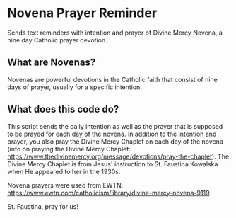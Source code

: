 # Novena Prayer Reminder
Sends text reminders with intention and prayer of Divine Mercy Novena, a nine day Catholic prayer devotion.

## What are Novenas?
Novenas are powerful devotions in the Catholic faith that consist of nine days of prayer, usually for a specific intention. 

## What does this code do?
This script sends the daily intention as well as the prayer that is supposed to be prayed for each day of the novena. In addition to the intention 
and prayer, you also pray the Divine Mercy Chaplet on each day of the novena (info on praying the Divine Mercy Chaplet: https://www.thedivinemercy.org/message/devotions/pray-the-chaplet). The Divine Mercy Chaplet is
from Jesus' instruction to St. Faustina Kowalska when He appeared to her in the 1930s. 

Novena prayers were used from EWTN: https://www.ewtn.com/catholicism/library/divine-mercy-novena-9119

St. Faustina, pray for us!
